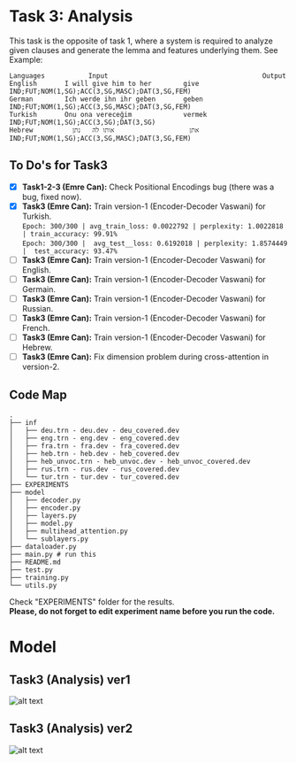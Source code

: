 # Task 3: Analysis
This task is the opposite of task 1, where a system is required to analyze given clauses and generate the lemma and features underlying them. See Example:
```
Languages	        Input	                                    Output
English       I will give him to her        give IND;FUT;NOM(1,SG);ACC(3,SG,MASC);DAT(3,SG,FEM)
German        Ich werde ihn ihr geben       geben IND;FUT;NOM(1,SG);ACC(3,SG,MASC);DAT(3,SG,FEM)
Turkish       Onu ona vereceğim             vermek IND;FUT;NOM(1,SG);ACC(3,SG);DAT(3,SG)
Hebrew      	אתן                   אותו לה	נתן IND;FUT;NOM(1,SG);ACC(3,SG,MASC);DAT(3,SG,FEM)
```

## To Do's for Task3
- [x] **Task1-2-3 (Emre Can):** Check Positional Encodings bug (there was a bug, fixed now).
- [x] **Task3 (Emre Can):** Train version-1 (Encoder-Decoder Vaswani) for Turkish.<br>
`Epoch: 300/300 | avg_train_loss: 0.0022792 | perplexity: 1.0022818 | train_accuracy: 99.91%`<br>
`Epoch: 300/300 |  avg_test__loss: 0.6192018 | perplexity: 1.8574449 |  test_accuracy: 93.47%`
- [ ] **Task3 (Emre Can):** Train version-1 (Encoder-Decoder Vaswani) for English.
- [ ] **Task3 (Emre Can):** Train version-1 (Encoder-Decoder Vaswani) for Germain.
- [ ] **Task3 (Emre Can):** Train version-1 (Encoder-Decoder Vaswani) for Russian.
- [ ] **Task3 (Emre Can):** Train version-1 (Encoder-Decoder Vaswani) for French.
- [ ] **Task3 (Emre Can):** Train version-1 (Encoder-Decoder Vaswani) for Hebrew.
- [ ] **Task3 (Emre Can):** Fix dimension problem during cross-attention in version-2.

## Code Map
```
.
├── inf
│   ├── deu.trn - deu.dev - deu_covered.dev
│   ├── eng.trn - eng.dev - eng_covered.dev
│   ├── fra.trn - fra.dev - fra_covered.dev
│   ├── heb.trn - heb.dev - heb_covered.dev
│   ├── heb_unvoc.trn - heb_unvoc.dev - heb_unvoc_covered.dev
│   ├── rus.trn - rus.dev - rus_covered.dev
│   └── tur.trn - tur.dev - tur_covered.dev
├── EXPERIMENTS
├── model
│   ├── decoder.py
│   ├── encoder.py
│   ├── layers.py
│   ├── model.py
│   ├── multihead_attention.py
│   └── sublayers.py
├── dataloader.py
├── main.py # run this
├── README.md
├── test.py
├── training.py
└── utils.py
```

Check "EXPERIMENTS" folder for the results.<br/>
**Please, do not forget to edit experiment name before you run the code.**

# Model
## Task3 (Analysis) ver1
![alt text](https://github.com/ecacikgoz97/competation/blob/main/figures/t3_ver1.png)

## Task3 (Analysis) ver2
![alt text](https://github.com/ecacikgoz97/competation/blob/main/figures/t3_ver2.png)



